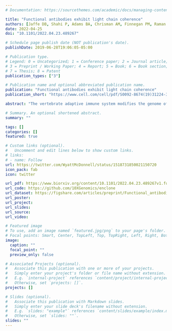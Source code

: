 ```yaml
---
# Documentation: https://sourcethemes.com/academic/docs/managing-content/

title: "Functional antibodies exhibit light chain coherence"
authors: [Jaffe DB, Shahi P, Adams BA, Chrisman AM, Finnegan PM, Raman N, Royall AE, Tsai F, Vollbrecht T, Reyes DS, McDonnell WJ]
date: 2022-04-25
doi: "10.1101/2022.04.23.489267"

# Schedule page publish date (NOT publication's date).
publishDate: 2019-06-28T19:06:05-05:00

# Publication type.
# Legend: 0 = Uncategorized; 1 = Conference paper; 2 = Journal article;
# 3 = Preprint / Working Paper; 4 = Report; 5 = Book; 6 = Book section;
# 7 = Thesis; 8 = Patent
publication_types: ["3"]

# Publication name and optional abbreviated publication name.
publication: "Functional antibodies exhibit light chain coherence"
publication_short: "https://www.cell.com/cell/pdf/S0092-8674(19)31224-3.pdf"

abstract: "The vertebrate adaptive immune system modifies the genome of individual B cells to encode antibodies binding particular antigens. In most mammals, antibodies are composed of a heavy and a light chain which are sequentially generated by recombination of V, D (for heavy chains), J, and C gene segments. Each chain contains three complementarity-determining regions (CDR1-3), contributing to antigen specificity. Certain heavy and light chains are preferred for particular antigens. We considered pairs of B cells sharing the same heavy chain V gene and CDRH3 amino acid sequence and isolated from different donors, also known as public clonotypes. We show that for naive antibodies (not yet adapted to antigens), the probability that they use the same light chain V gene is ~10%, whereas for memory (functional) antibodies it is ~80%. This property of functional antibodies is a phenomenon we call light chain coherence. We also observe it when similar heavy chains recur within a donor. Thus, though naive antibodies appear to recur by chance, the recurrence of functional antibodies reveals surprising constraint and determinism in the processes of V(D)J recombination and immune selection. For most functional antibodies, the heavy chain determines the light chain."

# Summary. An optional shortened abstract.
summary: ""

tags: []
categories: []
featured: true

# Custom links (optional).
#   Uncomment and edit lines below to show custom links.
# links:
# - name: Follow
url: https://twitter.com/WyattMcDonnell/status/1518731850021150720
icon_pack: fab
icon: twitter

url_pdf: https://www.biorxiv.org/content/10.1101/2022.04.23.489267v1.full.pdf
url_code: https://github.com/10XGenomics/enclone
url_dataset: https://figshare.com/articles/preprint/Functional_antibodies_exhibit_light_chain_coherence/19617633
url_poster:
url_project:
url_slides:
url_source:
url_video:

# Featured image
# To use, add an image named `featured.jpg/png` to your page's folder.
# Focal points: Smart, Center, TopLeft, Top, TopRight, Left, Right, BottomLeft, Bottom, BottomRight.
image:
  caption: ""
  focal_point: ""
  preview_only: false

# Associated Projects (optional).
#   Associate this publication with one or more of your projects.
#   Simply enter your project's folder or file name without extension.
#   E.g. `internal-project` references `content/project/internal-project/index.md`.
#   Otherwise, set `projects: []`.
projects: []

# Slides (optional).
#   Associate this publication with Markdown slides.
#   Simply enter your slide deck's filename without extension.
#   E.g. `slides: "example"` references `content/slides/example/index.md`.
#   Otherwise, set `slides: ""`.
slides: ""
---
```

